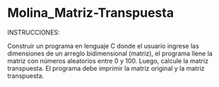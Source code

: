 # Molina_Matriz-Transpuesta

INSTRUCCIONES:

Construir un programa en lenguaje C donde el usuario ingrese las dimensiones de un arreglo bidimensional (matriz), el programa llene la matriz con números aleatorios entre 0 y 100. Luego, calcule la matriz transpuesta. El programa debe imprimir la matriz original y la matriz transpuesta.
